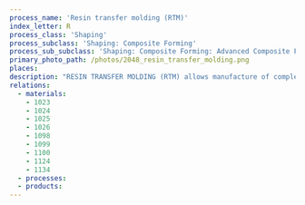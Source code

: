 ```yaml
---
process_name: 'Resin transfer molding (RTM)'
index_letter: R
process_class: 'Shaping'
process_subclass: 'Shaping: Composite Forming'
process_sub_subclass: 'Shaping: Composite Forming: Advanced Composite Forming'
primary_photo_path: /photos/2048_resin_transfer_molding.png
places: 
description: "RESIN TRANSFER MOLDING (RTM) allows manufacture of complex shapes in fiber-reinforced composites without high tooling costs. It uses a closed mold, in two or more parts, usually made of glass-reinforced polymers or light metal alloys, with injection points and vents to allow air to escape. Reinforcement is cut to shape and placed in the mold, together with any inserts or fittings. The mold is closed and a low viscosity thermosetting resin (usually polyester) is injected under low pressure (roughly 2MPa) through a mixing head in which hardener is blended with the resin. The mold is allowed to cure at room temperature. The molding is allowed to cure at room temperature. The fluidity of the resin and the low molding pressure allows long tool life at low cost."
relations: 
  - materials: 
    - 1023
    - 1024
    - 1025
    - 1026
    - 1098
    - 1099
    - 1100
    - 1124
    - 1134
  - processes: 
  - products: 
---
```

